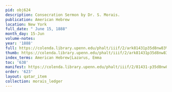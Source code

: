 ```yaml
---
pid: obj624
description: Consecration Sermon by Dr. S. Morais.
publication: American Hebrew
location: New York
full_date: " June 15, 1888"
month_day: 15-Jun
volume-notes:
year: '1888'
full: https://colenda.library.upenn.edu/phalt/iiif/2/ark81431p35d8nw83%2FSHA256E-s7931212--8f31dad2005c2a9f21f319b6e6931bb87ce7e9b052ea43c868467f875a6719da.jpeg/full/3500,/0/default.jpg
thumb: https://colenda.library.upenn.edu/phalt/iiif/2/ark81431p35d8nw83%2FSHA256E-s7931212--8f31dad2005c2a9f21f319b6e6931bb87ce7e9b052ea43c868467f875a6719da.jpeg/full/!200,200/0/default.jpg
index_terms: American Hebrew|Lazarus, Emma
toc: '638'
manifest: https://colenda.library.upenn.edu/phalt/iiif/2/81431-p35d8nw83/manifest
order: '623'
layout: qatar_item
collection: morais_ledger
---
```

